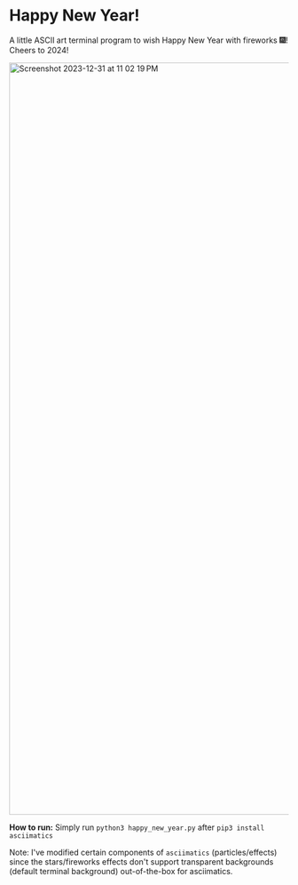 # Happy New Year!
A little ASCII art terminal program to wish Happy New Year with fireworks 🎆! Cheers to 2024!

<img width="1353" alt="Screenshot 2023-12-31 at 11 02 19 PM" src="https://github.com/Advait-M/happy-new-year-2024/assets/12927474/171428f0-aaad-4df2-9ec3-4008fb357b82">

**How to run:** Simply run `python3 happy_new_year.py` after `pip3 install asciimatics`

Note: I've modified certain components of `asciimatics` (particles/effects) since the stars/fireworks effects don't support transparent backgrounds (default terminal background) out-of-the-box for asciimatics.
